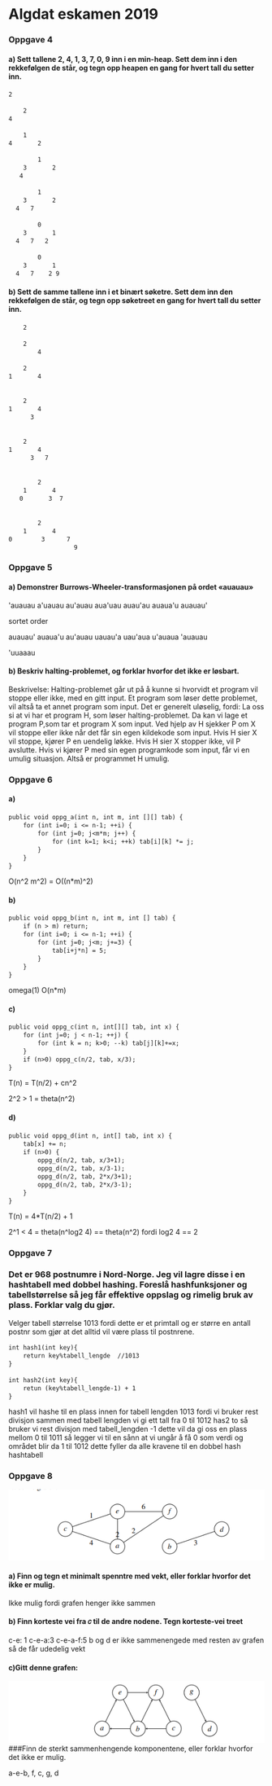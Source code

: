 # Algdat eskamen 2019

### Oppgave 4
#### a)  Sett tallene 2, 4, 1, 3, 7, 0, 9 inn i en min-heap. Sett dem inn i den rekkefølgen de står, og tegn opp heapen en gang for hvert tall du setter inn.


    2

        2
    4

        1
    4       2

            1
        3       2
       4

            1
        3       2
      4   7   

            0
        3       1
      4   7   2

            0
        3       1
      4   7    2 9

#### b) Sett de samme tallene inn i et binært søketre. Sett dem inn den rekkefølgen de står, og tegn opp søketreet en gang for hvert tall du setter inn.

        2

        2
            4
    
        2
    1       4


        2
    1       4
          3


        2
    1       4
          3   7

    
            2
        1       4
       0       3  7


            2
        1       4
    0        3      7
                      9


### Oppgave 5
#### a) Demonstrer Burrows-Wheeler-transformasjonen på ordet «auauau»
'auauau
a'uauau
au'auau
aua'uau
auau'au
auaua'u
auauau'

sortet order

auauau'
auaua'u
au'auau
uauau'a
uau'aua
u'auaua
'auauau

'uuaaau
#### b) Beskriv halting-problemet, og forklar hvorfor det ikke er løsbart.

Beskrivelse: Halting-problemet går ut på å kunne si hvorvidt et program vil stoppe eller
ikke, med en gitt input. Et program som løser dette problemet, vil altså ta et annet program
som input.
Det er generelt uløselig, fordi: La oss si at vi har et program H, som løser halting-problemet.
Da kan vi lage et program P,som tar et program X som input. Ved hjelp av H sjekker P om
X vil stoppe eller ikke når det får sin egen kildekode som input. Hvis H sier X vil stoppe,
kjører P en uendelig løkke. Hvis H sier X stopper ikke, vil P avslutte.
Hvis vi kjører P med sin egen programkode som input, får vi en umulig situasjon. Altså er
programmet H umulig.


### Oppgave 6
#### a)
    public void oppg_a(int n, int m, int [][] tab) {
        for (int i=0; i <= n-1; ++i) {
            for (int j=0; j<m*m; j++) {
                for (int k=1; k<i; ++k) tab[i][k] *= j;
            }
        }
    }

O(n^2 m^2) = O((n*m)^2)

#### b)
    public void oppg_b(int n, int m, int [] tab) {
        if (n > m) return;
        for (int i=0; i <= n-1; ++i) {
            for (int j=0; j<m; j+=3) {
                tab[i+j*n] = 5;
            }
        }
    }

omega(1) O(n*m)

#### c)
    public void oppg_c(int n, int[][] tab, int x) {
        for (int j=0; j < n-1; ++j) {
            for (int k = n; k>0; --k) tab[j][k]+=x;
        }
        if (n>0) oppg_c(n/2, tab, x/3);
    }

T(n) = T(n/2) + cn^2

2^2 > 1 = theta(n^2)

#### d)
    public void oppg_d(int n, int[] tab, int x) {
        tab[x] += n;
        if (n>0) {
            oppg_d(n/2, tab, x/3+1);
            oppg_d(n/2, tab, x/3-1);
            oppg_d(n/2, tab, 2*x/3+1);
            oppg_d(n/2, tab, 2*x/3-1);
        }
    }
T(n) = 4*T(n/2) + 1

2^1 < 4 = theta(n^log2 4) == theta(n^2) fordi log2 4 == 2

### Oppgave 7 
### Det er 968 postnumre i Nord-Norge. Jeg vil lagre disse i en hashtabell med dobbel hashing. Foreslå hashfunksjoner og tabellstørrelse så jeg får effektive oppslag og rimelig bruk av plass. Forklar valg du gjør.

Velger tabell størrelse 1013 fordi dette er et primtall og er større en antall postnr som gjør at det alltid vil være plass til postnrene.

    int hash1(int key){
        return key%tabell_lengde  //1013
    }

    int hash2(int key){
        retun (key%tabell_lengde-1) + 1
    }

hash1 vil hashe til en plass innen for tabell lengden 1013 fordi vi bruker rest divisjon sammen med tabell lengden vi gi ett tall fra 0 til 1012 has2 to så bruker vi rest divisjon med tabell_lengden -1 dette vil da gi oss en plass mellom 0 til 1011 så legger vi til en sånn at vi ungår å få 0 som verdi og området blir da 1 til 1012 dette fyller da alle kravene til en dobbel hash hashtabell

### Oppgave 8
![graf1](Graf1.PNG)
#### a) Finn og tegn et minimalt spenntre med vekt, eller forklar hvorfor det ikke er mulig.
Ikke mulig fordi grafen henger ikke sammen

#### b) Finn korteste vei fra 𝑐 til de andre nodene. Tegn korteste-vei treet
c-e: 1
c-e-a:3
c-e-a-f:5
b og d er ikke sammenengede med resten av grafen så de får udedelig vekt

#### c)Gitt denne grafen:
![graf1](Graf2.PNG)
###Finn de sterkt sammenhengende komponentene, eller forklar hvorfor det ikke er mulig.

a-e-b, f, c, g, d









